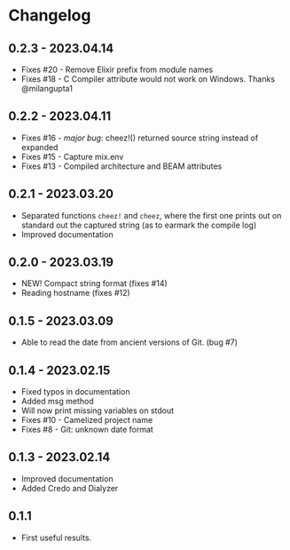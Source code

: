 # Changelog

## 0.2.3 - 2023.04.14

* Fixes #20 - Remove Elixir prefix from module names
* Fixes #18 - C Compiler attribute would not work on Windows. Thanks @milangupta1 


## 0.2.2 - 2023.04.11

* Fixes #16 - _major bug_: cheez!() returned source string instead of expanded
* Fixes #15 - Capture mix.env
* Fixes #13 - Compiled architecture and BEAM attributes


## 0.2.1 - 2023.03.20

- Separated functions `cheez!` and `cheez`, where the first one
  prints out on standard out the captured string (as to earmark the compile log)
- Improved documentation 

## 0.2.0 - 2023.03.19

- NEW! Compact string format (fixes #14)
- Reading hostname (fixes #12) 

## 0.1.5 - 2023.03.09

- Able to read the date from ancient versions of Git. (bug #7)

## 0.1.4 - 2023.02.15

- Fixed typos in documentation
- Added msg method
- Will now print missing variables on stdout
- Fixes #10 - Camelized project name
- Fixes #8 - Git: unknown date format

## 0.1.3 - 2023.02.14

- Improved documentation
- Added Credo and Dialyzer

## 0.1.1

- First useful results.

